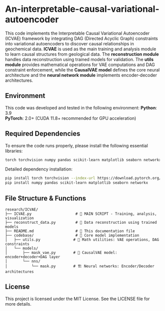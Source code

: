 # An-interpretable-causal-variational-autoencoder
This code implements the Interpretable Causal Variational Autoencoder (ICVAE) framework by integrating DAG (Directed Acyclic Graph) constraints into variational autoencoders to discover causal relationships in geochemical data. **ICVAE** is used as the main training and analysis module to learn causal structures from geological data. The **reconstruction module** handles data reconstruction using trained models for validation. The **utils module** provides mathematical operations for VAE computations and DAG constraint enforcement, while the **CausalVAE model** defines the core neural architecture and the **neural network module** implements encoder-decoder architectures.

## Environment
This code was developed and tested in the following environment:
**Python**: 3.9  
**PyTorch**: 2.0+ (CUDA 11.8+ recommended for GPU acceleration)  

## Required Dependencies
To ensure the code runs properly, please install the following essential libraries:
```bash
torch torchvision numpy pandas scikit-learn matplotlib seaborn networkx argparse logging
```
Detailed dependency installation:
```bash
pip install torch torchvision --index-url https://download.pytorch.org/whl/cu118
pip install numpy pandas scikit-learn matplotlib seaborn networkx
```

## File Structure & Functions
```
research/ICVAE/
├── ICVAE.py                    # 🚀 MAIN SCRIPT - Training, analysis, visualization
├── reconstruct_data.py         # 🔄 Data reconstruction using trained models  
├── README.md                   # 📖 This documentation file
├── codebase/                   # 🧠 Core model implementation
│   ├── utils.py               # 🔧 Math utilities: VAE operations, DAG constraints
│   └── models/
│       ├── mask_vae.py        # 🎯 CausalVAE model: encoder+decoder+DAG layer
│       └── nns/
│           └── mask.py        # 🏗️ Neural networks: Encoder/Decoder architectures
```
        
## License
This project is licensed under the MIT License. See the LICENSE file for more details.

